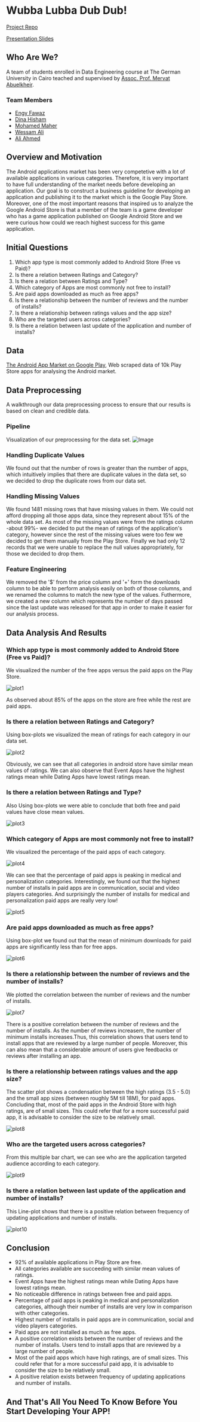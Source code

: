 # Wubba Lubba Dub Dub!
[Project Repo](https://github.com/EngyFawaz/AndroidAppDataset)


[Presentation Slides](https://www.canva.com/design/DADsx1vnMSI/kLMLtmfoDqMzhxQShq1_tA/view)
## Who Are We?
A team of students enrolled in Data Engineering course at The German University in Cairo teached and supervised by [Assoc. Prof. Mervat Abuelkheir](http://met.guc.edu.eg/People/Profile.aspx?facId=3179 "MET website profile").
### Team Members
- [Engy Fawaz](https://github.com/EngyFawaz)
- [Dina Hisham](https://github.com/DinaElkafrawy)
- [Mohamed Maher](https://github.com/MoeMaher)
- [Wessam Ali](https://github.com/wessam611)
- [Ali Ahmed](https://github.com/aligredo)

## Overview and Motivation 
The Android applications market has been very competetive with a lot of available applications in various categories. Therefore, it is very important to have full understanding of the market needs before developing an application. Our goal is to construct a business guideline for developing  an application and publishing it to the market which is the Google Play Store. Moreover, one of the most important reasons that inspired us to analyze the Google Android Store is that a member of the team is a game developer who has a game application published on Google Android Store and we were curious how could we reach highest success for this game application.

## Initial Questions
1. Which app type is most commonly added to Android Store (Free vs Paid)?
1. Is there a relation between Ratings and Category?
1. Is there a relation between Ratings and Type?
1. Which category of Apps are most commonly not free to install?
1. Are paid apps downloaded as much as free apps?
1. Is there a relationship between the number of reviews and the number of installs?
1. Is there a relationship between ratings values and the app size?
1. Who are the targeted users across categories?
1. Is there a relation between last update of the application and number of installs?

## Data
[The Android App Market on Google Play](https://www.datacamp.com/projects/619), Web scraped data of 10k Play Store apps for analysing the Android market.

## Data Preprocessing
A walkthrough our data preprocessing process to ensure that our results is based on clean and credible data.

### Pipeline
Visualization of our preprocessing for the data set.
![Image](https://raw.githubusercontent.com/aligredo/wubbalubbadubdub.github.io/master/Data/Preprocessing%20Sequence.png "Data Preprocessing Pipeline")

### Handling Duplicate Values
We found out that the number of rows is greater than the number of apps, which intuitively implies that there are duplicate values in the data set, so we decided to drop the duplicate rows from our data set.

### Handling Missing Values
We found 1481 missing rows that have missing values in them. We could not afford dropping all those apps data, since they represent about 15% of the whole data set. As most of the missing values were from the ratings column -about 99%- we decided to put the mean of ratings of the application's category, however since the rest of the missing values were too few we decided to get them manually from the Play Store. Finally we had only 12 records that we were unable to replace the null values appropriately, for those we decided to drop them.

### Feature Engineering 
We removed the '$' from the price column and '+' form the downloads column to be able to perform analysis easily on both of those columns, and we renamed the columns to match the new type of the values. Futhermore, we created a new column which represents the number of days passed since the last update was released for that app in order to make it easier for our analysis process.

## Data Analysis And Results

### Which app type is most commonly added to Android Store (Free vs Paid)?
We visualized the number of the free apps versus the paid apps on the Play Store.

![plot1](https://raw.githubusercontent.com/aligredo/wubbalubbadubdub.github.io/master/Data/plot1.png "Free vs. Paid Apps")

As observed about 85% of the apps on the store are free while the rest are paid apps.

### Is there a relation between Ratings and Category?
Using box-plots we visualized the mean of ratings for each category in our data set.

![plot2](https://raw.githubusercontent.com/aligredo/wubbalubbadubdub.github.io/master/Data/plot2.png "Category-Rating Box-plots")

Obviously, we can see that all categories in android store have similar mean values of ratings. We can also observe that Event Apps have the highest ratings mean while Dating Apps have lowest ratings mean.

### Is there a relation between Ratings and Type?
Also Using box-plots we were able to conclude that both free and paid values have close mean values.

![plot3](https://raw.githubusercontent.com/aligredo/wubbalubbadubdub.github.io/master/Data/plot3.png "Paid vs Free Ratings")

### Which category of Apps are most commonly not free to install?
We visualized the percentage of the paid apps of each category.


![plot4](https://raw.githubusercontent.com/aligredo/wubbalubbadubdub.github.io/master/Data/plot4.png "Paid Percentage")

We can see that the percentage of paid apps is peaking in medical and personalization categories. Interestingly, we found out that the highest number of installs in paid apps are in communication, social and video players categories. And surprisingly the number of installs for medical and personalization paid apps are really very low!

![plot5](https://raw.githubusercontent.com/aligredo/wubbalubbadubdub.github.io/master/Data/plot5.png "Paid Downloads")

### Are paid apps downloaded as much as free apps?
Using box-plot we found out that the mean of minimum downloads for paid apps are significantly less than for free apps.

![plot6](https://raw.githubusercontent.com/aligredo/wubbalubbadubdub.github.io/master/Data/plot6.png "Paid vs Free Minimum Downloads")

### Is there a relationship between the number of reviews and the number of installs?
We plotted the correlation between the number of reviews and the number of installs.

![plot7](https://raw.githubusercontent.com/aligredo/wubbalubbadubdub.github.io/master/Data/plot7.png "Review and  Installs Correlation")

There is a positive correlation between the number of reviews and the number of installs. As the number of reviews increasem, the number of minimum installs increases.Thus, this correlation shows that users tend to install apps that are reviewed by a large number of people. Moreover, this can also mean that a considerable amount of users give feedbacks or reviews after installing an app.

### Is there a relationship between ratings values and the app size?
The scatter plot shows a condensation between the high ratings (3.5 - 5.0) and the small app sizes (between roughly 5M till 18M), for paid apps. Concluding that, most of the paid apps in the Android Store with high ratings, are of small sizes. This could refer that for a more successful paid app, it is advisable to consider the size to be relatively small.

![plot8](https://raw.githubusercontent.com/aligredo/wubbalubbadubdub.github.io/master/Data/plot8.png "Size and Rating Scatter Plot")

### Who are the targeted users across categories?
From this multiple bar chart, we can see who are the application targeted audience according to each category.

![plot9](https://raw.githubusercontent.com/aligredo/wubbalubbadubdub.github.io/master/Data/plot9.png "Target Audience")

### Is there a relation between last update of the application and number of installs?

This Line-plot shows that there is a positive relation between frequency of updating applications and number of installs.

![plot10](https://raw.githubusercontent.com/aligredo/wubbalubbadubdub.github.io/master/Data/plot10.png "Updates and Downloads")

## Conclusion
- 92% of available applications in Play Store are free.
- All categories available are succeeding with similar mean values of ratings. 
- Event Apps have the highest ratings mean while Dating Apps have lowest ratings mean.
- No noticeable difference in ratings between free and paid apps.
- Percentage of paid apps is peaking in medical and personalization categories, although their number of installs are very low in comparison with other categories.
- Highest number of installs in paid apps are in communication, social and video players categories.
- Paid apps are not installed as much as free apps.
- A positive correlation exists between the number of reviews and the number of installs. Users tend to install apps that are reviewed by a large number of people.
- Most of the paid apps which have high ratings, are of small sizes. This could refer that for a more successful paid app, it is advisable to consider the size to be relatively small.
- A positive relation exists between frequency of updating applications and number of installs.

## And That's All You Need To Know Before You Start Developing Your APP!
